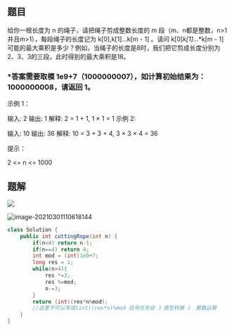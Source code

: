 ## 题目

给你一根长度为 n 的绳子，请把绳子剪成整数长度的 m 段（m、n都是整数，n>1并且m>1），每段绳子的长度记为 k[0],k[1]...k[m - 1] 。请问 k[0]*k[1]*...*k[m - 1] 可能的最大乘积是多少？例如，当绳子的长度是8时，我们把它剪成长度分别为2、3、3的三段，此时得到的最大乘积是18。

### *答案需要取模 1e9+7（1000000007），如计算初始结果为：1000000008，请返回 1。

示例 1：

输入: 2
输出: 1
解释: 2 = 1 + 1, 1 × 1 = 1
示例 2:

输入: 10
输出: 36
解释: 10 = 3 + 3 + 4, 3 × 3 × 4 = 36


提示：

2 <= n <= 1000

## 题解

![](C:\Users\ASUS\AppData\Roaming\Typora\typora-user-images\image-20210301105842453.png)

![image-20210301110618144](C:\Users\ASUS\AppData\Roaming\Typora\typora-user-images\image-20210301110618144.png)

```java
class Solution {
    public int cuttingRope(int n) {
        if(n<4) return n-1;
        if(n==4) return 4;
        int mod = (int)1e9+7;
        long res = 1;
        while(n>4){
            res *=3;
            res %=mod;
            n-=3; 
        }
        return (int)(res*n%mod);
        //这里不可以写成(int)(res*n)%mod 括号优先级 》类型转换 》 算数运算
    }
}
```

